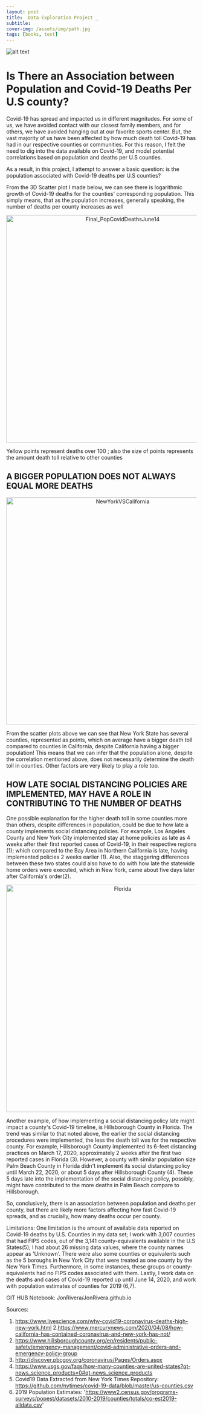 ```yaml
---
layout: post
title:  Data Exploration Project _
subtitle: 
cover-img: /assets/img/path.jpg
tags: [books, test]
---
```


![alt text](https://github.com/JonatanARivera/JonatanARivera.github.io/blob/master/_posts/img/COVID-map.png?raw=true)

# Is There an Association between Population and Covid-19 Deaths Per U.S county?

Covid-19 has spread and impacted us in different magnitudes. For some of us, we have avoided contact with our closest family members, and for others, we have avoided hanging out at our favorite sports center. But, the vast majority of us have been affected by how much death toll Covid-19 has had in our respective counties or communities. For this reason, I felt the need to dig into the data available on Covid-19, and model potential correlations based on population and deaths per U.S counties.

As a result, in  this project, I attempt to answer a basic question: is the population associated with Covid-19 deaths per U.S counties?

From the 3D Scatter plot I made below, we can see there is logarithmic growth of Covid-19 deaths for the counties' corresponding population. This simply means, that as the population increases, generally speaking, the number of deaths per county increases as well

<div>
    <a href="https://plotly.com/~jonatan5696/21/?share_key=vB5rxfmNkBSVpbco3FnlZW" target="_blank" title="Final_PopCovidDeathsJune14" style="display: block; text-align: center;"><img src="https://plotly.com/~jonatan5696/21.png?share_key=vB5rxfmNkBSVpbco3FnlZW" alt="Final_PopCovidDeathsJune14" style="max-width: 100%;width: 600px;"  width="600" onerror="this.onerror=null;this.src='https://plotly.com/404.png';" /></a>

</div>

Yellow points represent deaths over 100 ; also the size of points represents the amount death toll relative to other counties

## A BIGGER POPULATION DOES NOT ALWAYS EQUAL MORE DEATHS

<div>
    <a href="https://plotly.com/~jonatan5696/26/?share_key=gsYWWjaCPhjTM1hhx0tqGK" target="_blank" title="NewYorkVSCalifornia" style="display: block; text-align: center;"><img src="https://plotly.com/~jonatan5696/26.png?share_key=gsYWWjaCPhjTM1hhx0tqGK" alt="NewYorkVSCalifornia" style="max-width: 100%;width: 600px;"  width="600" onerror="this.onerror=null;this.src='https://plotly.com/404.png';" /></a>
    

</div>


From the scatter plots above we can see that New York State has several counties, represented as points, which on average have a bigger death toll compared to counties in California, despite California having a bigger population! This means that we can infer that the population alone, despite the correlation mentioned above, does not necessarily determine the death toll in counties. Other factors are very likely to play a role too.

## HOW LATE SOCIAL DISTANCING POLICIES ARE IMPLEMENTED, MAY HAVE A ROLE IN CONTRIBUTING TO THE NUMBER OF DEATHS

One possible explanation for the higher death toll in some counties more than others, despite differences in population, could be due to how late a county implements social distancing policies. For example, Los Angeles County and New York City implemented stay at home policies as late as 4 weeks after their first reported cases of Covid-19, in their respective regions (1); which compared to the Bay Area in Northern California is late, having implemented policies 2 weeks earlier (1). Also, the staggering differences between these two states could also have to do with how late the statewide home orders were executed, which in New York, came about five days later after California's order(2).


<div>
    <a href="https://plotly.com/~jonatan5696/35/?share_key=NTwlC5hrhEC8CochwlCZTJ" target="_blank" title="Florida" style="display: block; text-align: center;"><img src="https://plotly.com/~jonatan5696/35.png?share_key=NTwlC5hrhEC8CochwlCZTJ" alt="Florida" style="max-width: 100%;width: 600px;"  width="600" onerror="this.onerror=null;this.src='https://plotly.com/404.png';" /></a>
    
</div>

Another example, of how implementing a social distancing policy late might impact a county's Covid-19 timeline, is Hillsborough County in Florida. The trend was similar to that noted above, the earlier the social distancing procedures were implemented, the less the death toll was for the respective county. For example, Hillsborough County implemented its 6-feet distancing practices on March 17, 2020, approximately 2 weeks after the first two reported cases in Florida (3). However, a county with similar population size Palm Beach County in Florida didn't implement its social distancing policy until March 22, 2020, or about 5 days after Hillsborough County (4). These 5 days late into the implementation of the social distancing policy, possibly, might have contributed to the more deaths in Palm Beach compare to Hillsborough.

So, conclusively, there is an association between population and deaths per county, but there are likely more factors affecting how fast Covid-19 spreads, and as crucially, how many deaths occur per county.

Limitations: One limitation is the amount of available data reported on Covid-19 deaths by U.S. Counties in my data set; I work with 3,007 counties that had FIPS codes, out of the 3,141 county-equivalents available in the U.S States(5); I had about 26 missing data values, where the county names appear as 'Unknown'. There were also some counties or equivalents such as the 5 boroughs in New York City that were treated as one county by the New York Times. Furthermore, in some instances, these groups or county-equivalents had no FIPS codes associated with them. Lastly, I work data on the deaths and cases of Covid-19 reported up until June 14, 2020, and work with population estimates of counties for 2019 (6,7).

GIT HUB Notebook:
JonRivera/JonRivera.github.io


Sources:
1. https://www.livescience.com/why-covid19-coronavirus-deaths-high-new-york.html
2.https://www.mercurynews.com/2020/04/08/how-california-has-contained-coronavirus-and-new-york-has-not/
3. https://www.hillsboroughcounty.org/en/residents/public-safety/emergency-management/covid-administrative-orders-and-emergency-policy-group
4. http://discover.pbcgov.org/coronavirus/Pages/Orders.aspx
5. https://www.usgs.gov/faqs/how-many-counties-are-united-states?qt-news_science_products=0#qt-news_science_products
6. Covid19 Data Extracted from New York Times Repository: https://github.com/nytimes/covid-19-data/blob/master/us-counties.csv
7. 2019 Population Estimates: 'https://www2.census.gov/programs-surveys/popest/datasets/2010-2019/counties/totals/co-est2019-alldata.csv'
